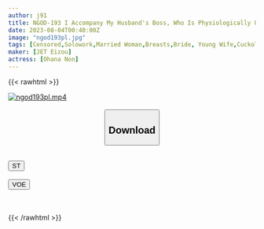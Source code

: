 ```yaml
---
author: j91
title: NGOD-193 I Accompany My Husband's Boss, Who Is Physiologically Unreasonable Because Of A Power Harassment Temperament, On A Local Business Trip, My Wife Was Pounded By An Unequaled Cock That Made Her Faint In Agony. Non
date: 2023-08-04T00:40:00Z
image: "ngod193pl.jpg"
tags: [Censored,Solowork,Married Woman,Breasts,Bride, Young Wife,Cuckold,Huge Cock	 ]
maker: [JET Eizou]
actress: [Ohana Non]
---
```



{{< rawhtml >}}

<div class="video" data-videoid="bKOlG2z2ArhPaKJ">
    <a href="javascript:;">
        <img src="https://my.j91.asia/posts/ngod193pl/ngod193pl.jpg" width="WIDTH" height="HEIGHT" alt="ngod193pl.mp4" loading="lazy">
    </a>
</div>

<script type="text/javascript" src="https://j91.asia/asset/on-demand-st.js"></script>

<br>
  <link rel="stylesheet" href="https://j91.asia/asset/bs5.css">
  
  <center>
  <button class="btn btn-primary" type="button" data-bs-toggle="collapse" data-bs-target=".multi-collapse" aria-expanded="false" aria-controls="multiCollapseExample1 multiCollapseExample2"><h2>Download</h2></button></center>
</p>
<div class="row">
  <div class="col">
    <div class="collapse multi-collapse" id="multiCollapseExample1">
      <div class="card card-body">
	      	      <br>
<div class="buttons">  
<a href="https://streamtape.to/v/bKOlG2z2ArhPaKJ"><button class="btn-hover color-3"><i class="fa fa-download"></i> ST</button></a></div>
    </div>
  </div>
</div>
  <div class="col">
    <div class="collapse multi-collapse" id="multiCollapseExample2">
      <div class="card card-body">
	      <br>
<div class="buttons">
    <a href="https://voe.sx/em6v1y0kutoe"><button class="btn-hover color-9"><i class="fa fa-download"></i> VOE</button></a></div>
<br><br>
      </div>
    </div>
  </div>
</div>

{{< /rawhtml >}}